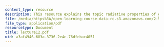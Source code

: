 ```yaml
---
content_type: resource
description: This resource explains the topic radiative properties of gases.
file: /media/https%3A/open-learning-course-data-rc.s3.amazonaws.com/2-58j-radiative-transfer-spring-2006/a3af4946683a87362e4c76dfebac4051_lecture12.pdf
file_type: application/pdf
resourcetype: Document
title: lecture12.pdf
uid: a3af4946-683a-8736-2e4c-76dfebac4051
---
```

